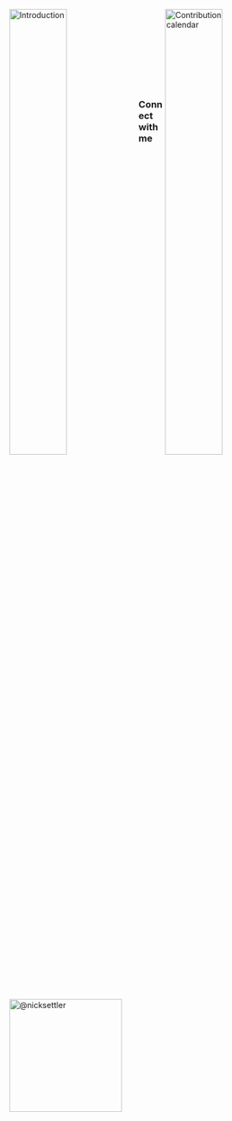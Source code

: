 <div>
  <div width="100%">
    <img align="left" src="https://github.com/nikita-moiseev-solarwinds/nikita-moiseev-solarwinds/blob/main/metrics.classic.svg" width="45%" alt="Introduction">
    <img align="right" src="https://github.com/nikita-moiseev-solarwinds/nikita-moiseev-solarwinds/blob/main/metrics.plugin.isocalendar.svg" width="45%" alt="Contribution calendar">
  </div>

  <br><br><br><br><br><br><br><br>

  <div>
    <h3 align="left">Connect with me</h3>
    <p align="left">
      <a href="https://github.com/nicksettler" target="_blank"><img align="center" src="https://img.shields.io/badge/GitHub_(Personal)-141013?style=for-the-badge&logo=github&label=NickSettler" width="200" alt="@nicksettler"/></a>
    </p>
  </div>
</div>

<!--https://github.com/alexandresanlim/Badges4-README.md-Profile-->
<!--https://shields.io/badges-->
